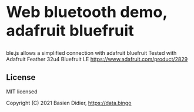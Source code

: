 <h1 style="font-size: 3em;">Web bluetooth demo, adafruit bluefruit</h1>

ble.js allows a simplified connection with adafruit bluefruit
Tested with Adafruit Feather 32u4 Bluefruit LE https://www.adafruit.com/product/2829

## License
MIT licensed

Copyright (C) 2021 Basien Didier, https://data.bingo